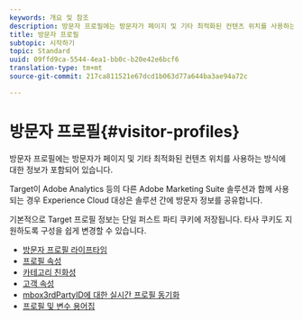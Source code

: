 ```yaml
---
keywords: 개요 및 참조
description: 방문자 프로필에는 방문자가 페이지 및 기타 최적화된 컨텐츠 위치를 사용하는 방식에 대한 정보가 포함되어 있습니다.
title: 방문자 프로필
subtopic: 시작하기
topic: Standard
uuid: 09ffd9ca-5544-4ea1-bb0c-b20e42e6bcf6
translation-type: tm+mt
source-git-commit: 217ca811521e67dcd1b063d77a644ba3ae94a72c

---
```



# 방문자 프로필{#visitor-profiles}

방문자 프로필에는 방문자가 페이지 및 기타 최적화된 컨텐츠 위치를 사용하는 방식에 대한 정보가 포함되어 있습니다.

Target이 Adobe Analytics 등의 다른 Adobe Marketing Suite 솔루션과 함께 사용되는 경우 Experience Cloud 대상은 솔루션 간에 방문자 정보를 공유합니다.

기본적으로 Target 프로필 정보는 단일 퍼스트 파티 쿠키에 저장됩니다. 타사 쿠키도 지원하도록 구성을 쉽게 변경할 수 있습니다.

- [방문자 프로필 라이프타임](visitor-profile-lifetime.md)
- [프로필 속성](profile-parameters.md)
- [카테고리 친화성](category-affinity.md)
- [고객 속성](working-with-customer-attributes.md)
- [mbox3rdPartyID에 대한 실시간 프로필 동기화](3rd-party-id.md)
- [프로필 및 변수 용어집](variables-profiles-parameters-methods.md)
